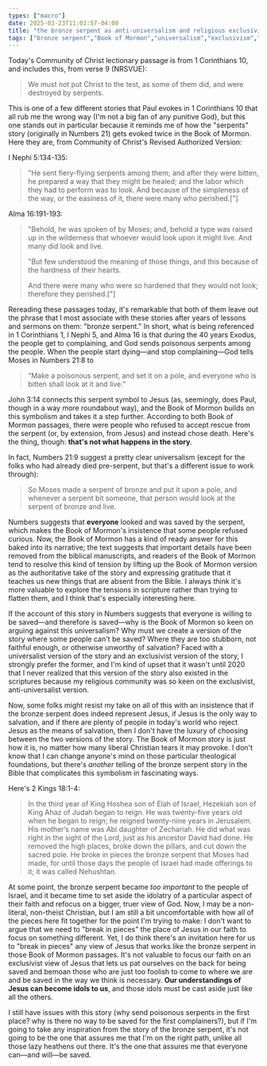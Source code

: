```yaml
---
types: ["macro"]
date: 2025-03-23T11:03:57-04:00
title: "the bronze serpent as anti-universalism and religious exclusivism in the Book of Mormon"
tags: ["bronze serpent","Book of Mormon","universalism","exclusivism","Exodus"]
---
```


Today's Community of Christ lectionary passage is from 1 Corinthians 10, and includes this, from verse 9 (NRSVUE): 

> We must not put Christ to the test, as some of them did, and were destroyed by serpents.

This is one of a few different stories that Paul evokes in 1 Corinthians 10 that all rub me the wrong way (I'm not a big fan of any punitive God), but this one stands out in particular because it reminds me of how the "serpents" story (originally in Numbers 21) gets evoked twice in the Book of Mormon. Here they are, from Community of Christ's Revised Authorized Version:

I Nephi 5:134-135:

> "He sent fiery-flying serpents among them; and after they were bitten, he prepared a way that they might be healed; and the labor which they had to perform was to look. And because of the simpleness of the way, or the easiness of it, there were many who perished.["]

Alma 16:191-193:

> "Behold, he was spoken of by Moses; and, behold a type was raised up in the wilderness that whoever would look upon it might live. And many did look and live.
> 
> "But few understood the meaning of those things, and this because of the hardness of their hearts.
> 
> And there were many who were so hardened that they would not look; therefore they perished.["]

Rereading these passages today, it's remarkable that both of them leave out the phrase that I most associate with these stories after years of lessons and sermons on them: "bronze serpent." In short, what is being referenced in 1 Corinthians 1, I Nephi 5, and Alma 16 is that during the 40 years Exodus, the people get to complaining, and God sends poisonous serpents among the people. When the people start dying—and stop complaining—God tells Moses in Numbers 21:8 to

> “Make a poisonous serpent, and set it on a pole, and everyone who is bitten shall look at it and live.”

John 3:14 connects this serpent symbol to Jesus (as, seemingly, does Paul, though in a way more roundabout way), and the Book of Mormon builds on this symbolism and takes it a step further. According to both Book of Mormon passages, there were people who refused to accept rescue from the serpent (or, by extension, from Jesus) and instead chose death. Here's the thing, though: **that's not what happens in the story**.

In fact, Numbers 21:9 suggest a pretty clear universalism (except for the folks who had already died pre-serpent, but that's a different issue to work through): 

> So Moses made a serpent of bronze and put it upon a pole, and whenever a serpent bit someone, that person would look at the serpent of bronze and live.

Numbers suggests that **everyone** looked and was saved by the serpent, which makes the Book of Mormon's insistence that some people refused curious. Now, the Book of Mormon has a kind of ready answer for this baked into its narrative; the text suggests that important details have been removed from the biblical manuscripts, and readers of the Book of Mormon tend to resolve this kind of tension by lifting up the Book of Mormon version as the authoritative take of the story and expressing gratitude that it teaches us new things that are absent from the Bible. I always think it's more valuable to explore the tensions in scripture rather than trying to flatten them, and I think that's especially interesting here.

If the account of this story in Numbers suggests that everyone is willing to be saved—and therefore is saved—why is the Book of Mormon so keen on arguing against this universalism? Why must we create a version of the story where some people can't be saved? Where they are too stubborn, not faithful enough, or otherwise unworthy of salvation? Faced with a universalist version of the story and an exclusivist version of the story, I strongly prefer the former, and I'm kind of upset that it wasn't until 2020 that I never realized that this version of the story also existed in the scriptures because my religious community was so keen on the exclusivist, anti-universalist version.

Now, some folks might resist my take on all of this with an insistence that if the bronze serpent does indeed represent Jesus, if Jesus is the only way to salvation, and if there are plenty of people in today's world who reject Jesus as the means of salvation, then I don't have the luxury of choosing between the two versions of the story. The Book of Mormon story is just how it is, no matter how many liberal Christian tears it may provoke. I don't know that I can change anyone's mind on those particular theological foundations, but there's *another* telling of the bronze serpent story in the Bible that complicates this symbolism in fascinating ways. 

Here's 2 Kings 18:1-4:

>  In the third year of King Hoshea son of Elah of Israel, Hezekiah son of King Ahaz of Judah began to reign. He was twenty-five years old when he began to reign; he reigned twenty-nine years in Jerusalem. His mother’s name was Abi daughter of Zechariah. He did what was right in the sight of the Lord, just as his ancestor David had done. He removed the high places, broke down the pillars, and cut down the sacred pole. He broke in pieces the bronze serpent that Moses had made, for until those days the people of Israel had made offerings to it; it was called Nehushtan.

At some point, the bronze serpent became *too important* to the people of Israel, and it became time to set aside the idolatry of a particular aspect of their faith and refocus on a bigger, truer view of God. Now, I may be a non-literal, non-theist Christian, but I am still a bit uncomfortable with how all of the pieces here fit together for the point I'm trying to make: I don't want to argue that we need to "break in pieces" the place of Jesus in our faith to focus on something different. Yet, I do think there's an invitation here for us to "break in pieces" any view of Jesus that works like the bronze serpent in those Book of Mormon passages. It's not valuable to focus our faith on an exclusivist view of Jesus that lets us pat ourselves on the back for being saved and bemoan those who are just too foolish to come to where we are and be saved in the way we think is necessary. **Our understandings of Jesus can become idols to us**, and those idols must be cast aside just like all the others.

I still have issues with this story (why send poisonous serpents in the first place? why is there no way to be saved for the first complainers?), but if I'm going to take any inspiration from the story of the bronze serpent, it's not going to be the one that assures me that I'm on the right path, unlike all those lazy heathens out there. It's the one that assures me that everyone can—and will—be saved.